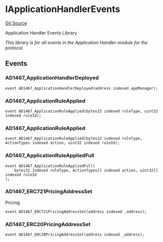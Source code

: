 # IApplicationHandlerEvents
[Git Source](https://github.com/thrackle-io/tron/blob/5f7e8f952b779123753dfeb3491892f00fd8b936/src/common/IEvents.sol)

Application Handler Events Library

*This library is for all events in the Application Handler module for the protocol.*


## Events
### AD1467_ApplicationHandlerDeployed

```solidity
event AD1467_ApplicationHandlerDeployed(address indexed appManager);
```

### AD1467_ApplicationRuleApplied

```solidity
event AD1467_ApplicationRuleApplied(bytes32 indexed ruleType, uint32 indexed ruleId);
```

### AD1467_ApplicationRuleApplied

```solidity
event AD1467_ApplicationRuleApplied(bytes32 indexed ruleType, ActionTypes indexed action, uint32 indexed ruleId);
```

### AD1467_ApplicationRuleAppliedFull

```solidity
event AD1467_ApplicationRuleAppliedFull(
    bytes32 indexed ruleType, ActionTypes[] indexed action, uint32[] indexed ruleId
);
```

### AD1467_ERC721PricingAddressSet
Pricing


```solidity
event AD1467_ERC721PricingAddressSet(address indexed _address);
```

### AD1467_ERC20PricingAddressSet

```solidity
event AD1467_ERC20PricingAddressSet(address indexed _address);
```

